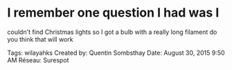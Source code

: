 # I remember one question I had was I
couldn't find Christmas lights so I got
a bulb with a really long filament do
you think that will work

Tags: wilayahks
Created by: Quentin Sombsthay
Date: August 30, 2015 9:50 AM
Réseau: Surespot